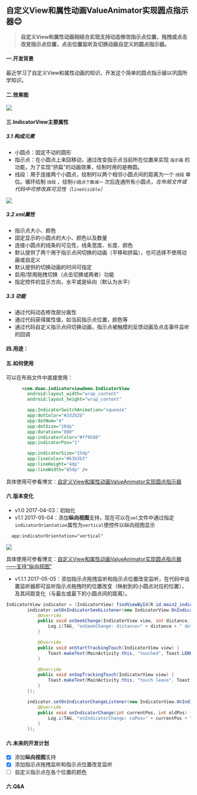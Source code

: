 ## 自定义View和属性动画ValueAnimator实现圆点指示器:blush:

>**自定义View和属性动画相结合实现支持动态修改指示点位置，拖拽或点击改变指示点位置，点击位置监听及切换动画自定义的圆点指示器。**

#### 一.开发背景
最近学习了自定义View和属性动画的知识，开发这个简单的圆点指示器以巩固所学知识。

#### 二.效果图

![](https://raw.githubusercontent.com/DuanJiaNing/IndicatorViewDemo/master/screenshot001.gif)

#### 三.IndicatorView主要属性
##### 3.1 构成元素
- 小圆点：固定不动的圆形
- 指示点：在小圆点上来回移动，通过改变指示点当前所在位置来实现 `指示器` 的功能，为了实现“挤扁”的动画效果，绘制时用的是椭圆。
- 线段：用于连接两个小圆点，绘制时以两个相邻小圆点间的距离为一个 `线段` 单位。循环绘制 `线段` ，绘制`小圆点个数减一` 次后连通所有小圆点，*在布局文件或代码中可修改其可见性（`lineVisible`）*

![](http://img.blog.csdn.net/20170406005737300?watermark/2/text/aHR0cDovL2Jsb2cuY3Nkbi5uZXQvYWltZWltZWlUUw==/font/5a6L5L2T/fontsize/400/fill/I0JBQkFCMA==/dissolve/70/gravity/SouthEast)
##### 3.2 xml属性
- 指示点大小、颜色
- 固定显示的小圆点的大小、颜色以及数量
- 连接小圆点的线条的可见性，线条宽度、长度、颜色
- 默认提供了两个用于指示点间切换的动画（平移和挤扁），也可选择不使用动画或自定义
- 默认提供的切换动画的时间可指定
- 启用/禁用拖拽切换（点击切换或两者）功能
- 指定控件的显示方向，水平或是纵向（默认为水平）
##### 3.3 功能
- 通过代码动态修改部分属性
- 通过代码获得属性值，如当前指示点位置，颜色等
- 通过代码自定义指示点间切换动画，指示点被触摸的反馈动画及点击事件监听的回调
#### 四.用途：

#### 五.如何使用
可以在布局文件中直接使用：
``` xml
      <com.duan.indicatorviewdemo.IndicatorView
        android:layout_width="wrap_content"
        android:layout_height="wrap_content"

        app:IndicatorSwitchAnimation="squeeze"
        app:dotColor="#2d2b2b"
        app:dotNum="4"
        app:dotSize="10dp"
        app:duration="800"
        app:indicatorColor="#ff9500"
        app:indicatorPos="1"

        app:indicatorSize="25dp"
        app:lineColor="#b3b3b3"
        app:lineHeight="4dp"
        app:lineWidth="85dp" />
```
具体使用可参看博文：[自定义View和属性动画ValueAnimator实现圆点指示器](http://blog.csdn.net/aimeimeiTS/article/details/69370853)
#### 六.版本变化
- v1.0 2017-04-03：初始化
- v1.1 2017-05-04：添加**纵向视图**支持，现在可以在`xml`文件中通过指定`indicatorOrientation`属性为`vertical`使控件以纵向视图显示
``` xml
  app:indicatorOrientation="vertical"
```
![](https://raw.githubusercontent.com/DuanJiaNing/IndicatorViewDemo/master/screenshot002.gif)

具体使用可参看博文：[自定义View和属性动画ValueAnimator实现圆点指示器——支持“纵向视图”](http://blog.csdn.net/aimeimeits/article/details/71158500)

- v1.1.1 2017-05-05：添加指示点拖拽监听和指示点位置改变监听，在代码中设置监听器即可监听指示点拖拽时的位置改变（映射到的小圆点对应的位置），及其间距变化（与最左或最下的小圆点间的距离）。
```java
IndicatorView indicator = (IndicatorView) findViewById(R.id.main2_indicator);
        indicator.setOnIndicatorSeekListener(new IndicatorView.OnIndicatorSeekListener() {
            @Override
            public void onSeekChange(IndicatorView view, int distance, int dotPos) {
                Log.i(TAG, "onSeekChange: distance=" + distance + " dot=" + dotPos);
            }

            @Override
            public void onStartTrackingTouch(IndicatorView view) {
                Toast.makeText(MainActivity.this, "touched", Toast.LENGTH_SHORT).show();
            }

            @Override
            public void onSopTrackingTouch(IndicatorView view) {
                Toast.makeText(MainActivity.this, "touch leave", Toast.LENGTH_SHORT).show();
            }
        });

        indicator.setOnIndicatorChangeListener(new IndicatorView.OnIndicatorChangeListener() {
            @Override
            public void onIndicatorChange(int currentPos, int oldPos) {
                Log.i(TAG, "onIndicatorChange: cuPos=" + currentPos + " oldPos=" + oldPos);
            }
        });
```
#### 六.未来的开发计划
- [X] 添加**纵向视图**支持
- [X] 添加指示点拖拽监听和指示点位置改变监听
- [ ] 自定义指示点在各个位置的颜色

#### 六.Q&A
